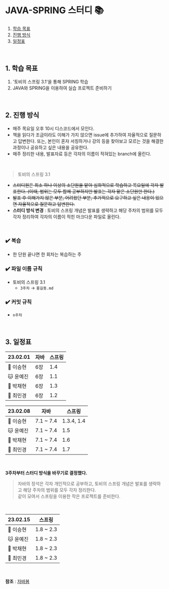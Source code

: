 # JAVA-SPRING 스터디 📚
1. [학습 목표](##1.-학습-목표)
2. [진행 방식](##2.-진행-방식)
3. [일정표](##3.-일정표)

<br/>

## 1. 학습 목표
1. '토비의 스프링 3.1'을 통해 SPRING 학습
2. JAVA와 SPRING을 이용하여 실습 프로젝트 준비하기

<br/>

## 2. 진행 방식
- 매주 목요일 오후 10시 디스코드에서 모인다.
- 책을 읽다가 조금이라도 이해가 가지 않으면 issue에 추가하여 자율적으로 질문하고 답변한다. 또는, 본인이 혼자 서칭하거나 강의 등을 찾아보고 모르는 것을 해결한 과정이나 공유하고 싶은 내용을 공유한다.
- 매주 정리한 내용, 발표자료 등은 각자의 이름이 적혀있는 branch에 올린다.

</br>

> 토비의 스프링 3.1
- ~~스터디원은 최소 하나 이상의 소단원을 맡아 심화적으로 학습하고 목요일에 각자 발표한다. (이때, 범위는 모두 함께 공부하지만 발표는 각자 맡은 소단원만 한다.)~~
- ~~발표 후 이해가지 않은 부분, 어려웠던 부분, 추가적으로 요구하고 싶은 내용이 있으면 자율적으로 질문하고 답변한다.~~
- **스터디 방식 변경** : 토비의 스프링 개념은 발표를 생략하고 해당 주차의 범위를 모두 각자 정리하여 각자의 이름이 적힌 마크다운 파일로 올린다.


</br>

### ✔️ 복습
- 한 단원 끝나면 한 회차는 복습하는 주

### ✔️ 파일 이름 규칙

- 토비의 스프링 3.1
    - `3주차` → `홍길동.md`
 
### ✔️ 커밋 규칙

- `n주차`
<br/>

## 3. 일정표
| 23.02.01 | 자바 | 스프링 |
| --- | --- | --- |
| 🦊 이승현 | 6장 | 1.4 |
| 🐱 윤예진 | 6장 | 1.1 |
| 🎀 박채현 | 6장 | 1.3 |
| 🍒 최민경 | 6장 | 1.2 |

| 23.02.08 | 자바 | 스프링 |
| --- | --- | --- |
| 🦊 이승현 | 7.1 ~ 7.4 | 1.3.4, 1.4 |
| 🐱 윤예진 | 7.1 ~ 7.4 | 1.5 |
| 🎀 박채현 | 7.1 ~ 7.4 | 1.6 |
| 🍒 최민경 | 7.1 ~ 7.4 | 1.7 |

</br>

**3주차부터 스터디 방식을 바꾸기로 결정했다.**
> 자바의 정석은 각자 개인적으로 공부하고, 토비의 스프링 개념은 발표를 생략하고 해당 주차의 범위를 모두 각자 정리한다. </br>
> 같이 모여서 스프링을 이용한 작은 프로젝트를 준비한다.

</br>

| 23.02.15 | 스프링 |
| --- | --- |
| 🦊 이승현 | 1.8 ~ 2.3 |
| 🐱 윤예진 | 1.8 ~ 2.3 |
| 🎀 박채현 | 1.8 ~ 2.3 |
| 🍒 최민경 | 1.8 ~ 2.3 |

</br>

**참조** : [자바봄](https://javabom.tistory.com/70)
